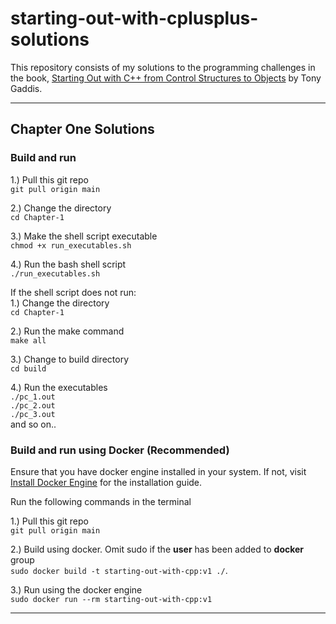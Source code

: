 # starting-out-with-cplusplus-solutions

This repository consists of my solutions to the programming challenges in the book, [Starting Out with C++ from Control Structures to Objects](https://www.amazon.com/Starting-Out-Control-Structures-Objects/dp/0134498372) by Tony Gaddis.

---

## Chapter One Solutions
### Build and run
1.) Pull this git repo <br />
```git pull origin main```

2.) Change the directory <br />
```cd Chapter-1```

3.) Make the shell script executable <br />
```chmod +x run_executables.sh```

4.) Run the bash shell script <br />
```./run_executables.sh```

If the shell script does not run: <br />
1.) Change the directory <br />
```cd Chapter-1```

2.) Run the make command <br />
```make all```

3.) Change to build directory <br />
```cd build```

4.) Run the executables <br />
```./pc_1.out```<br />
```./pc_2.out```<br />
```./pc_3.out```<br />
and so on..
### Build and run using Docker (Recommended)
Ensure that you have docker engine installed in your system. If not, visit [Install Docker Engine](https://docs.docker.com/engine/install/) for the installation guide.

Run the following commands in the terminal

1.) Pull this git repo <br />
```git pull origin main```

2.) Build using docker. Omit sudo if the **user** has been added to **docker** group <br />
```sudo docker build -t starting-out-with-cpp:v1 ./```. <br /> 

3.) Run using the docker engine <br />
```sudo docker run --rm starting-out-with-cpp:v1```

---